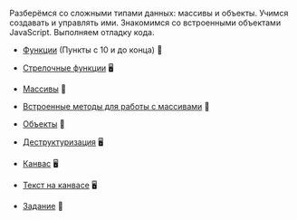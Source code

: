 Разберёмся со сложными типами данных: массивы и объекты. Учимся создавать и управлять ими. Знакомимся со встроенными объектами JavaScript. Выполняем отладку кода.

- [Функции](https://htmlacademy.ru/courses/215) (Пункты с 10 и до конца) &#128170;

- [Стрелочные функции](https://youtu.be/C0Mx2yPysLI) &#128421;

- [Массивы](https://htmlacademy.ru/courses/213) &#128170;

- [Встроенные методы для работы с массивами](arrays-methods.md) &#128215;

- [Объекты](https://htmlacademy.ru/courses/217) &#128170;

- [Деструктуризация](https://youtu.be/tGV7QSCPlDI) &#128421;

- [Канвас]() &#128421;

- [Текст на канвасе]() &#128421;

- [Задание](task.md) &#129327;


